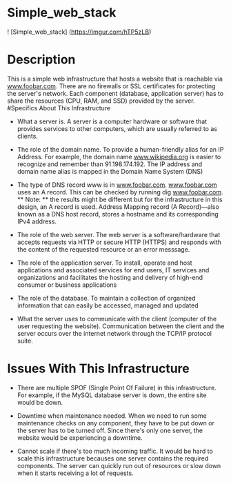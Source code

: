 # Simple_web_stack
! [Simple_web_stack] (https://imgur.com/hTP5zLB)
# Description
This is a simple web infrastructure that hosts a website that is reachable via www.foobar.com. There are no firewalls or SSL certificates for protecting the server's network. Each component (database, application server) has to share the resources (CPU, RAM, and SSD) provided by the server.
#Specifics About This Infrastructure
* What a server is.
A server is a computer hardware or software that provides services to other computers, which are usually referred to as clients.

* The role of the domain name.
To provide a human-friendly alias for an IP Address. For example, the domain name www.wikipedia.org is easier to recognize and remember than 91.198.174.192. The IP address and domain name alias is mapped in the Domain Name System (DNS)

* The type of DNS record www is in www.foobar.com.
www.foobar.com uses an A record. This can be checked by running dig www.foobar.com.
** Note: ** the results might be different but for the infrastructure in this design, an A record is used.
Address Mapping record (A Record)—also known as a DNS host record, stores a hostname and its corresponding IPv4 address.

* The role of the web server.
The web server is a software/hardware that accepts requests via HTTP or secure HTTP (HTTPS) and responds with the content of the requested resource or an error messsage.

* The role of the application server.
To install, operate and host applications and associated services for end users, IT services and organizations and facilitates the hosting and delivery of high-end consumer or business applications

* The role of the database.
To maintain a collection of organized information that can easily be accessed, managed and updated

* What the server uses to communicate with the client (computer of the user requesting the website).
Communication between the client and the server occurs over the internet network through the TCP/IP protocol suite.
# Issues With This Infrastructure
* There are multiple SPOF (Single Point Of Failure) in this infrastructure.
For example, if the MySQL database server is down, the entire site would be down.

* Downtime when maintenance needed.
When we need to run some maintenance checks on any component, they have to be put down or the server has to be turned off. Since there's only one server, the website would be experiencing a downtime.

* Cannot scale if there's too much incoming traffic.
It would be hard to scale this infrastructure becauses one server contains the required components. The server can quickly run out of resources or slow down when it starts receiving a lot of requests.